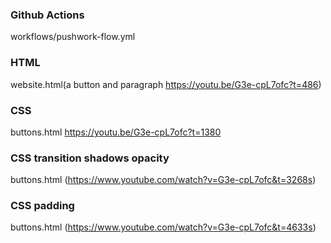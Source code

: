 ### Github Actions  
workflows/pushwork-flow.yml  

### HTML  
website.html(a button and paragraph https://youtu.be/G3e-cpL7ofc?t=486)  

### CSS
buttons.html https://youtu.be/G3e-cpL7ofc?t=1380  

### CSS transition shadows opacity
buttons.html (https://www.youtube.com/watch?v=G3e-cpL7ofc&t=3268s)  

### CSS padding
buttons.html (https://www.youtube.com/watch?v=G3e-cpL7ofc&t=4633s)  